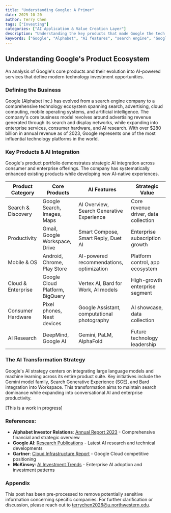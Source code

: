 ```yaml
---
title: "Understanding Google: A Primer"
date: 2025-10-20
author: Terry Chen
tags: ["Investing"]
categories: ["AI Application & Value Creation Layer"]
description: "Understanding the key products that made Google the tech giant today, with a deepdive on new AI features. Exploring Google's evolution from search to AI-powered ecosystem and investment implications."
keywords: ["Google", "Alphabet", "AI features", "search engine", "Google Learn about", "Google Cloud Platform","Google NotebookLM", "artificial intelligence", "technology investment"]
---
```


## Understanding Google's Product Ecosystem

An analysis of Google's core products and their evolution into AI-powered services that define modern technology investment opportunities.

### Defining the Business
Google (Alphabet Inc.) has evolved from a search engine company to a comprehensive technology ecosystem spanning search, advertising, cloud computing, mobile operating systems, and artificial intelligence. The company's core business model revolves around advertising revenue generated through its search and display networks, while expanding into enterprise services, consumer hardware, and AI research. With over $280 billion in annual revenue as of 2023, Google represents one of the most influential technology platforms in the world.

### Key Products & AI Integration
Google's product portfolio demonstrates strategic AI integration across consumer and enterprise offerings. The company has systematically enhanced existing products while developing new AI-native experiences.

| Product Category | Core Products | AI Features | Strategic Value |
|------------------|---------------|-------------|-----------------|
| Search & Discovery | Google Search, Images, Maps | AI Overview, Search Generative Experience | Core revenue driver, data collection |
| Productivity | Gmail, Google Workspace, Drive | Smart Compose, Smart Reply, Duet AI | Enterprise subscription growth |
| Mobile & OS | Android, Chrome, Play Store | AI-powered recommendations, optimization | Platform control, app ecosystem |
| Cloud & Enterprise | Google Cloud Platform, BigQuery | Vertex AI, Bard for Work, AI models | High-growth enterprise segment |
| Consumer Hardware | Pixel phones, Nest devices | Google Assistant, computational photography | AI showcase, data collection |
| AI Research | DeepMind, Google AI | Gemini, PaLM, AlphaFold | Future technology leadership |

### The AI Transformation Strategy
Google's AI strategy centers on integrating large language models and machine learning across its entire product suite. Key initiatives include the Gemini model family, Search Generative Experience (SGE), and Bard integration into Workspace. This transformation aims to maintain search dominance while expanding into conversational AI and enterprise productivity.

[This is a work in progress]

### References:

- **Alphabet Investor Relations**: [Annual Report 2023](https://abc.xyz/investor/) - Comprehensive financial and strategic overview
- **Google AI**: [Research Publications](https://ai.google/research/) - Latest AI research and technical developments
- **Gartner**: [Cloud Infrastructure Report](https://www.gartner.com/en/research/methodologies/magic-quadrants-research) - Google Cloud competitive positioning
- **McKinsey**: [AI Investment Trends](https://www.mckinsey.com/capabilities/quantumblack/our-insights/the-state-of-ai-in-2023) - Enterprise AI adoption and investment patterns

### Appendix 
This post has been pre-processed to remove potentially sensitive information concerning specific companies. For further clarification or discussion, please reach out to terrychen2026@u.northwestern.edu.